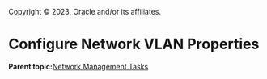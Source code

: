 Copyright © 2023, Oracle and/or its affiliates.

# Configure Network VLAN Properties

**Parent topic:**[Network Management Tasks](../topics/cockpit-network.md)

